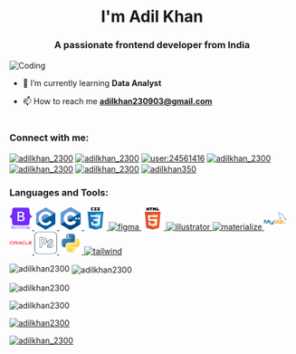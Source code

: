 
<h1 align="center"> I'm Adil Khan</h1>
<h3 align="center">A passionate frontend developer from India</h3>
<img align="center" alt="Coding" width="1500" src="https://t3.ftcdn.net/jpg/01/94/01/00/360_F_194010093_9tC5JNVsiEOlVDs2F5Y6d0paYrdWTdbT.jpg">
 


- 🌱 I’m currently learning **Data Analyst**

- 📫 How to reach me **adilkhan230903@gmail.com**
  <br>
  <br>

<h3 align="left">Connect with me:</h3>
<p align="left">
<a href="https://twitter.com/adilkhan_2300" target="blank"><img align="center" src="https://raw.githubusercontent.com/rahuldkjain/github-profile-readme-generator/master/src/images/icons/Social/twitter.svg" alt="adilkhan_2300" height="30" width="40" /></a>
<a href="https://linkedin.com/in/adilkhan_2300" target="blank"><img align="center" src="https://raw.githubusercontent.com/rahuldkjain/github-profile-readme-generator/master/src/images/icons/Social/linked-in-alt.svg" alt="adilkhan_2300" height="30" width="40" /></a>
<a href="https://stackoverflow.com/users/user:24561416" target="blank"><img align="center" src="https://raw.githubusercontent.com/rahuldkjain/github-profile-readme-generator/master/src/images/icons/Social/stack-overflow.svg" alt="user:24561416" height="30" width="40" /></a>
<a href="https://codesandbox.com/adilkhan_2300" target="blank"><img align="center" src="https://raw.githubusercontent.com/rahuldkjain/github-profile-readme-generator/master/src/images/icons/Social/codesandbox.svg" alt="adilkhan_2300" height="30" width="40" /></a>
<a href="https://instagram.com/adilkhan_2300" target="blank"><img align="center" src="https://raw.githubusercontent.com/rahuldkjain/github-profile-readme-generator/master/src/images/icons/Social/instagram.svg" alt="adilkhan_2300" height="30" width="40" /></a>
<a href="https://dribbble.com/adilkhan_2300" target="blank"><img align="center" src="https://raw.githubusercontent.com/rahuldkjain/github-profile-readme-generator/master/src/images/icons/Social/dribbble.svg" alt="adilkhan_2300" height="30" width="40" /></a>
<a href="https://www.behance.net/adilkhan350" target="blank"><img align="center" src="https://raw.githubusercontent.com/rahuldkjain/github-profile-readme-generator/master/src/images/icons/Social/behance.svg" alt="adilkhan350" height="30" width="40" /></a>
</p>

<h3 align="left">Languages and Tools:</h3>
<p align="left"> <a href="https://getbootstrap.com" target="_blank" rel="noreferrer"> <img src="https://raw.githubusercontent.com/devicons/devicon/master/icons/bootstrap/bootstrap-plain-wordmark.svg" alt="bootstrap" width="40" height="40"/> </a> <a href="https://www.cprogramming.com/" target="_blank" rel="noreferrer"> <img src="https://raw.githubusercontent.com/devicons/devicon/master/icons/c/c-original.svg" alt="c" width="40" height="40"/> </a> <a href="https://www.w3schools.com/cpp/" target="_blank" rel="noreferrer"> <img src="https://raw.githubusercontent.com/devicons/devicon/master/icons/cplusplus/cplusplus-original.svg" alt="cplusplus" width="40" height="40"/> </a> <a href="https://www.w3schools.com/css/" target="_blank" rel="noreferrer"> <img src="https://raw.githubusercontent.com/devicons/devicon/master/icons/css3/css3-original-wordmark.svg" alt="css3" width="40" height="40"/> </a> <a href="https://www.figma.com/" target="_blank" rel="noreferrer"> <img src="https://www.vectorlogo.zone/logos/figma/figma-icon.svg" alt="figma" width="40" height="40"/> </a> <a href="https://www.w3.org/html/" target="_blank" rel="noreferrer"> <img src="https://raw.githubusercontent.com/devicons/devicon/master/icons/html5/html5-original-wordmark.svg" alt="html5" width="40" height="40"/> </a> <a href="https://www.adobe.com/in/products/illustrator.html" target="_blank" rel="noreferrer"> <img src="https://www.vectorlogo.zone/logos/adobe_illustrator/adobe_illustrator-icon.svg" alt="illustrator" width="40" height="40"/> </a> <a href="https://materializecss.com/" target="_blank" rel="noreferrer"> <img src="https://raw.githubusercontent.com/prplx/svg-logos/5585531d45d294869c4eaab4d7cf2e9c167710a9/svg/materialize.svg" alt="materialize" width="40" height="40"/> </a> <a href="https://www.mysql.com/" target="_blank" rel="noreferrer"> <img src="https://raw.githubusercontent.com/devicons/devicon/master/icons/mysql/mysql-original-wordmark.svg" alt="mysql" width="40" height="40"/> </a> <a href="https://www.oracle.com/" target="_blank" rel="noreferrer"> <img src="https://raw.githubusercontent.com/devicons/devicon/master/icons/oracle/oracle-original.svg" alt="oracle" width="40" height="40"/> </a> <a href="https://www.photoshop.com/en" target="_blank" rel="noreferrer"> <img src="https://raw.githubusercontent.com/devicons/devicon/master/icons/photoshop/photoshop-line.svg" alt="photoshop" width="40" height="40"/> </a> <a href="https://www.python.org" target="_blank" rel="noreferrer"> <img src="https://raw.githubusercontent.com/devicons/devicon/master/icons/python/python-original.svg" alt="python" width="40" height="40"/> </a> <a href="https://tailwindcss.com/" target="_blank" rel="noreferrer"> <img src="https://www.vectorlogo.zone/logos/tailwindcss/tailwindcss-icon.svg" alt="tailwind" width="40" height="40"/> </a> </p>

<p><img align="left" src="https://github-readme-stats.vercel.app/api/top-langs?username=adilkhan2300&show_icons=true&locale=en&layout=compact" alt="adilkhan2300" /></p>

<p>&nbsp;<img align="center" src="https://github-readme-stats.vercel.app/api?username=adilkhan2300&show_icons=true&locale=en" alt="adilkhan2300" /></p>

<p><img align="center" src="https://github-readme-streak-stats.herokuapp.com/?user=adilkhan2300&" alt="adilkhan2300" /></p>


<p align="left"> <img src="https://komarev.com/ghpvc/?username=adilkhan2300&label=Profile%20views&color=0e75b6&style=flat" alt="adilkhan2300" /> </p>

<p align="left"> <a href="https://github.com/ryo-ma/github-profile-trophy"><img src="https://github-profile-trophy.vercel.app/?username=adilkhan2300" alt="adilkhan2300" /></a> </p>

<p align="left"> <a href="https://twitter.com/adilkhan_2300" target="blank"><img src="https://img.shields.io/twitter/follow/adilkhan_2300?logo=twitter&style=for-the-badge" alt="adilkhan_2300" /></a> </p>
